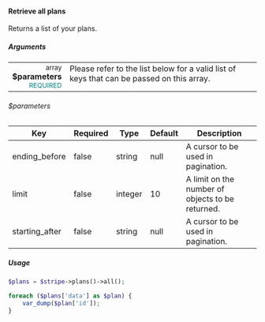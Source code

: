 #### Retrieve all plans

Returns a list of your plans.

##### Arguments

<table>
    <tr valign="top">
        <td width="20%" style="text-align: right">
            <small>array</small> <strong>$parameters</strong><br />
            <small style="color: teal;">REQUIRED</small>
        </td>
        <td width="80%">
            Please refer to the list below for a valid list of keys that can be passed on this array.
        </td>
    </tr>
</table>

###### $parameters

<table>
    <thead>
        <th>Key</th>
        <th>Required</th>
        <th>Type</th>
        <th>Default</th>
        <th>Description</th>
    </thead>
    <tbody>
        <tr>
            <td>ending_before</td>
            <td>false</td>
            <td>string</td>
            <td>null</td>
            <td>A cursor to be used in pagination.</td>
        </tr>
        <tr>
            <td>limit</td>
            <td>false</td>
            <td>integer</td>
            <td>10</td>
            <td>A limit on the number of objects to be returned.</td>
        </tr>
        <tr>
            <td>starting_after</td>
            <td>false</td>
            <td>string</td>
            <td>null</td>
            <td>A cursor to be used in pagination.</td>
        </tr>
    </tbody>
</table>

##### Usage

```php
$plans = $stripe->plans()->all();

foreach ($plans['data'] as $plan) {
    var_dump($plan['id']);
}
```
